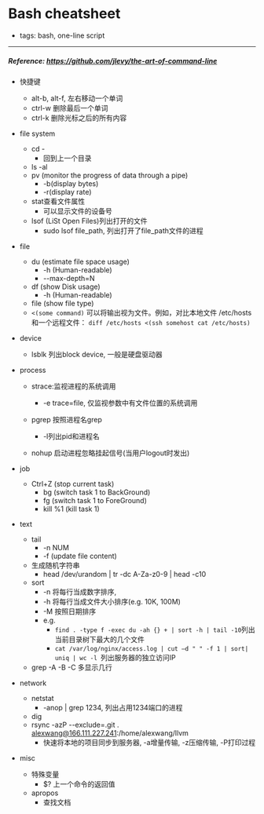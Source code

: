 # Bash cheatsheet

- tags: bash, one-line script

* * *

##### Reference: https://github.com/jlevy/the-art-of-command-line

- 快捷键
  - alt-b, alt-f, 左右移动一个单词
  - ctrl-w 删除最后一个单词
  - ctrl-k 删除光标之后的所有内容

- file system
  - cd -
    - 回到上一个目录
  - ls -al
  - pv (monitor the progress of data through a pipe)
    - -b(display bytes)
    - -r(display rate)
  - stat查看文件属性
    - 可以显示文件的设备号
  - lsof (LiSt Open Files)列出打开的文件
    - sudo lsof file_path, 列出打开了file_path文件的进程

- file
  - du (estimate file space usage)
    - -h (Human-readable)
    - --max-depth=N
  - df (show Disk usage)
    - -h (Human-readable)
  - file (show file type)
  - `<(some command)` 可以将输出视为文件。例如，对比本地文件 /etc/hosts 和一个远程文件：
      `diff /etc/hosts <(ssh somehost cat /etc/hosts)`

- device
  - lsblk 列出block device, 一般是硬盘驱动器

- process
  - strace:监视进程的系统调用
    - -e trace=file, 仅监视参数中有文件位置的系统调用

  - pgrep 按照进程名grep
    - -l列出pid和进程名
  - nohup 启动进程忽略挂起信号(当用户logout时发出)

- job
  - Ctrl+Z (stop current task)
    - bg (switch task 1 to BackGround)
    - fg (switch task 1 to ForeGround)
    - kill %1 (kill task 1)

- text
  - tail
    - -n NUM
    - -f (update file content)
  - 生成随机字符串
    - head /dev/urandom | tr -dc A-Za-z0-9 | head -c10
  - sort
    - -n 将每行当成数字排序,
    - -h 将每行当成文件大小排序(e.g. 10K, 100M)
    - -M 按照日期排序
    - e.g.
      - `find . -type f -exec du -ah {} + | sort -h | tail -10`列出当前目录树下最大的几个文件
      - `cat /var/log/nginx/access.log | cut –d " " -f 1 | sort| uniq | wc -l `列出服务器的独立访问IP
  - grep -A -B -C 多显示几行

- network
  - netstat
    - -anop | grep 1234, 列出占用1234端口的进程
  - dig
  - rsync -azP --exclude=.git . alexwang@166.111.227.241:/home/alexwang/llvm
    - 快速将本地的项目同步到服务器, -a增量传输, -z压缩传输, -P打印过程
- misc
  - 特殊变量
    - $? 上一个命令的返回值
  - apropos
    - 查找文档
